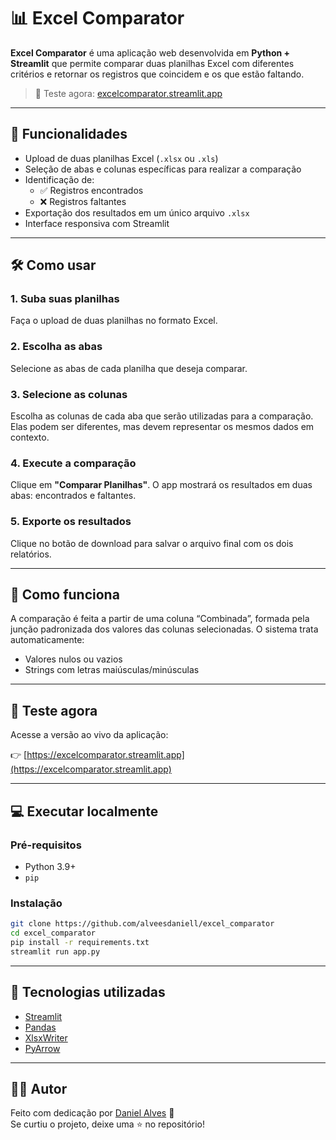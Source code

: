 # 📊 Excel Comparator

**Excel Comparator** é uma aplicação web desenvolvida em **Python + Streamlit** que permite comparar duas planilhas Excel com diferentes critérios e retornar os registros que coincidem e os que estão faltando.

> 🔗 Teste agora: [excelcomparator.streamlit.app](https://excelcomparator.streamlit.app)

---

## 🚀 Funcionalidades

- Upload de duas planilhas Excel (`.xlsx` ou `.xls`)
- Seleção de abas e colunas específicas para realizar a comparação
- Identificação de:
  - ✅ Registros encontrados
  - ❌ Registros faltantes
- Exportação dos resultados em um único arquivo `.xlsx`
- Interface responsiva com Streamlit

---

## 🛠️ Como usar

### 1. Suba suas planilhas  
Faça o upload de duas planilhas no formato Excel.

### 2. Escolha as abas  
Selecione as abas de cada planilha que deseja comparar.

### 3. Selecione as colunas  
Escolha as colunas de cada aba que serão utilizadas para a comparação. Elas podem ser diferentes, mas devem representar os mesmos dados em contexto.

### 4. Execute a comparação  
Clique em **"Comparar Planilhas"**. O app mostrará os resultados em duas abas: encontrados e faltantes.

### 5. Exporte os resultados  
Clique no botão de download para salvar o arquivo final com os dois relatórios.

---

## 🧠 Como funciona

A comparação é feita a partir de uma coluna “Combinada”, formada pela junção padronizada dos valores das colunas selecionadas. O sistema trata automaticamente:

- Valores nulos ou vazios
- Strings com letras maiúsculas/minúsculas

---

## 🧪 Teste agora

Acesse a versão ao vivo da aplicação:

👉 [https://excelcomparator.streamlit.app](https://excelcomparator.streamlit.app)

---

## 💻 Executar localmente

### Pré-requisitos

- Python 3.9+
- `pip`

### Instalação

```bash
git clone https://github.com/alveesdaniell/excel_comparator
cd excel_comparator
pip install -r requirements.txt
streamlit run app.py
```

---

## 📌 Tecnologias utilizadas

- [Streamlit](https://streamlit.io/)
- [Pandas](https://pandas.pydata.org/)
- [XlsxWriter](https://xlsxwriter.readthedocs.io/)
- [PyArrow](https://arrow.apache.org/docs/python/)

---

## 🧑‍💻 Autor

Feito com dedicação por [Daniel Alves](https://github.com/alveesdaniell) 🤘  
Se curtiu o projeto, deixe uma ⭐ no repositório!